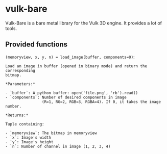 # vulk-bare

Vulk-Bare is a bare metal library for the Vulk 3D engine.
It provides a lot of tools.

## Provided functions

`(memoryview, x, y, n) = load_image(buffer, components=0)`:

```
Load an image in buffer (opened in binary mode) and return the corresponding
bitmap.

*Parameters:*

- `buffer`: A python buffer: open('file.png', 'rb').read()
- `components`: Number of desired components in image
                (R=1, RG=2, RGB=3, RGBA=4). If 0, it takes the image number.

*Returns:*

Tuple containing:

- `memoryview`: The bitmap in memoryview
- `x`: Image's width
- `y`: Image's height
- `n`: Number of channel in image (1, 2, 3, 4)
```
